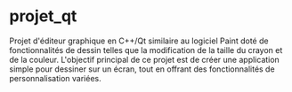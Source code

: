 # projet_qt

Projet d'éditeur graphique en C++/Qt similaire au logiciel Paint doté de fonctionnalités de dessin telles que la modification de la taille du crayon et de la couleur.
L'objectif principal de ce projet est de créer une application simple pour dessiner sur un écran, tout en offrant des fonctionnalités de personnalisation variées. 
